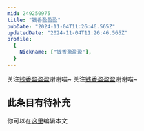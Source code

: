 ```yaml
---
mid: 249250975
title: "钱香盈盈盈"
pubDate: "2024-11-04T11:26:46.565Z"
updatedDate: "2024-11-04T11:26:46.565Z"
profile:
  {
    Nickname: ["钱香盈盈盈"],
  }
---
```


关注[钱香盈盈盈](https://space.bilibili.com/249250975)谢谢喵~ 关注[钱香盈盈盈](https://space.bilibili.com/249250975)谢谢喵~

## 此条目有待补充
你可以在[这里](https://github.com/Yuhanawa/VTuber.ICU/edit/master/src/content/v/钱香盈盈盈/index.md)编辑本文
